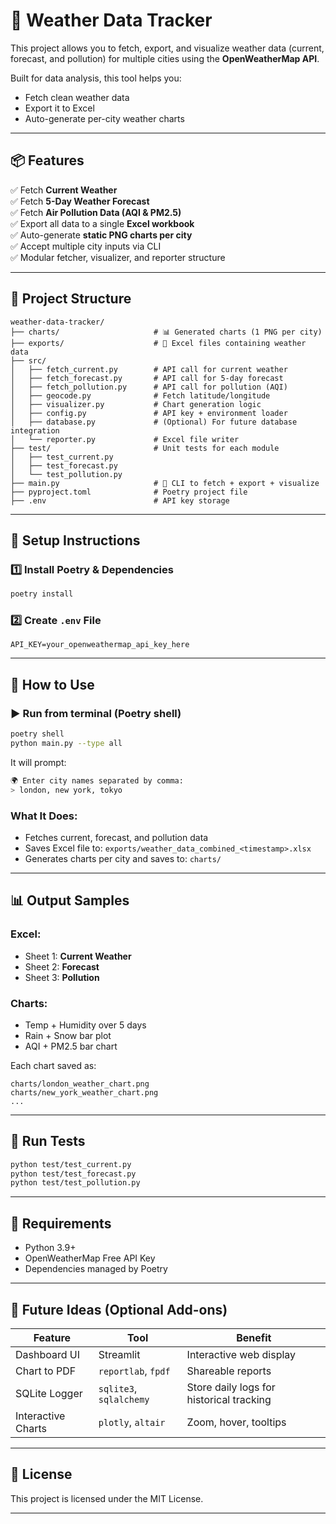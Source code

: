 # 📘 Weather Data Tracker

This project allows you to fetch, export, and visualize weather data (current, forecast, and pollution) for multiple cities using the **OpenWeatherMap API**.

Built for data analysis, this tool helps you:
- Fetch clean weather data
- Export it to Excel
- Auto-generate per-city weather charts

---

## 📦 Features

✅ Fetch **Current Weather**  
✅ Fetch **5-Day Weather Forecast**  
✅ Fetch **Air Pollution Data (AQI & PM2.5)**  
✅ Export all data to a single **Excel workbook**  
✅ Auto-generate **static PNG charts per city**  
✅ Accept multiple city inputs via CLI  
✅ Modular fetcher, visualizer, and reporter structure

---

## 📁 Project Structure

```
weather-data-tracker/
├── charts/                     # 📊 Generated charts (1 PNG per city)
├── exports/                    # 📄 Excel files containing weather data
├── src/
│   ├── fetch_current.py        # API call for current weather
│   ├── fetch_forecast.py       # API call for 5-day forecast
│   ├── fetch_pollution.py      # API call for pollution (AQI)
│   ├── geocode.py              # Fetch latitude/longitude
│   ├── visualizer.py           # Chart generation logic
│   ├── config.py               # API key + environment loader
│   ├── database.py             # (Optional) For future database integration
│   └── reporter.py             # Excel file writer
├── test/                       # Unit tests for each module
│   ├── test_current.py
│   ├── test_forecast.py
│   └── test_pollution.py
├── main.py                     # 🔁 CLI to fetch + export + visualize
├── pyproject.toml              # Poetry project file
├── .env                        # API key storage
```

---

## 🔧 Setup Instructions

### 1️⃣ Install Poetry & Dependencies

```bash
poetry install
```

### 2️⃣ Create `.env` File

```env
API_KEY=your_openweathermap_api_key_here
```

---

## 🚀 How to Use

### ▶️ Run from terminal (Poetry shell)

```bash
poetry shell
python main.py --type all
```

It will prompt:

```bash
🌍 Enter city names separated by comma:
> london, new york, tokyo
```

### What It Does:
- Fetches current, forecast, and pollution data
- Saves Excel file to: `exports/weather_data_combined_<timestamp>.xlsx`
- Generates charts per city and saves to: `charts/`

---

## 📊 Output Samples

### Excel:
- Sheet 1: **Current Weather**
- Sheet 2: **Forecast**
- Sheet 3: **Pollution**

### Charts:
- Temp + Humidity over 5 days
- Rain + Snow bar plot
- AQI + PM2.5 bar chart

Each chart saved as:
```
charts/london_weather_chart.png
charts/new_york_weather_chart.png
...
```

---

## 🧪 Run Tests

```bash
python test/test_current.py
python test/test_forecast.py
python test/test_pollution.py
```

---

## 📌 Requirements

- Python 3.9+
- OpenWeatherMap Free API Key
- Dependencies managed by Poetry

---

## 🧠 Future Ideas (Optional Add-ons)

| Feature | Tool | Benefit |
|--------|------|---------|
| Dashboard UI | Streamlit | Interactive web display |
| Chart to PDF | `reportlab`, `fpdf` | Shareable reports |
| SQLite Logger | `sqlite3`, `sqlalchemy` | Store daily logs for historical tracking |
| Interactive Charts | `plotly`, `altair` | Zoom, hover, tooltips |

---

## 📝 License

This project is licensed under the MIT License.

---
